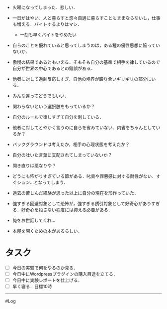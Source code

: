 
- 火曜になってしまった．悲しい．
- 一日がはやい．人と暮らすと悠々自適に暮らすこともままならないし，仕事も増える．バイトするよりはマシ．
	- 一刻も早くバイトをやめたい


- 自らのことを優れていると思ってしまうのは，ある種の優性思想に陥っていないか．
- 傲慢の結果であるともいえる．そもそも自分の基準で相手を律しているので自分が世界の中心であるとの錯誤がある．
- 他者に対して過剰反応しすぎ．自他の境界が殴り合いギリギリの部分にいる．
- みんな違ってどうでもいい．
- 関わらないという選択肢をもっているか？
- 自分のルールで律しすぎて自分を刺している．
- 他者に対してとやかく言うのに自らを省みていない．内省をちゃんとしているか？
- バックグラウンドは考えたか，相手の心理状態を考えたか？
- 自分の吐いた言葉に支配されてしまっていないか？
- 開き直りは悪なりや？


- どうにも怖がりすぎている節がある．叱責や罪悪感に対する耐性がない．すぐシュン...となってしまう．
- 過去の苦しんだ経験が思った以上に自分の現在を形作っていた．
- 強すぎる回避対象として恐怖が，強すぎる誘引対象として好奇心がありすぎる．好奇心を殺さない程度には抑える必要がある．

- 俺をお世話してくれ...


- 本屋を開くための本があるらしい．

# タスク

- [ ] 今日の実験で何をやるのか見る．
- [ ] 今日中にWordpressプラグインの購入目途を立てる．
- [ ] 今日中に実験レポートを仕上げる．
- [ ] 早く寝る．目標10時
---
#Log 